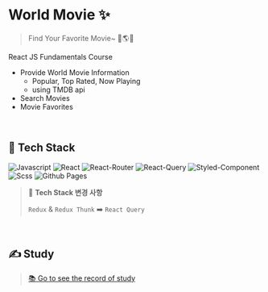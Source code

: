 # World Movie ✨
> Find Your Favorite Movie~ 👀🌎🎥

React JS Fundamentals Course

- Provide World Movie Information
  - Popular, Top Rated, Now Playing
  - using TMDB api
- Search Movies
- Movie Favorites

<br/>

## 🔨 Tech Stack

<img alt="Javascript" src ="https://img.shields.io/badge/JavaScript-F7DF1E.svg?&logo=JavaScript&logoColor=white"/> <img alt="React" src ="https://img.shields.io/badge/React-61DAFB.svg?&logo=React&logoColor=white"/>
<img alt="React-Router" src ="https://img.shields.io/badge/React Router-CA4245.svg?&logo=React Router&logoColor=white"/>
<img alt="React-Query" src ="https://img.shields.io/badge/React Query-FF4154.svg?&logo=React Query&logoColor=white"/>
<img alt="Styled-Component" src ="https://img.shields.io/badge/Styled Components-DB7093.svg?&logo=styled-components&logoColor=white"/>
<img alt="Scss" src ="https://img.shields.io/badge/Sass-CC6699.svg?&logo=Scss&logoColor=white"/>
<img alt="Github Pages" src ="https://img.shields.io/badge/GitHub Pages-222222.svg?&logo=GitHub&logoColor=white"/>

> 🙌 **Tech Stack 변경 사항**
> 
> `Redux` & `Redux Thunk` ➡️ `React Query`

<br/>

## ✍️ Study

> [📚 Go to see the record of study](https://github.com/eunnbi/movie-app/blob/main/STUDY.md)
